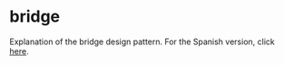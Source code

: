 # bridge
Explanation of the bridge design pattern.
For the Spanish version, click [here](README_ES.md).
